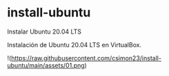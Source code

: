 # install-ubuntu
Instalar Ubuntu 20.04 LTS

Instalación de Ubuntu 20.04 LTS en VirtualBox.

!(https://raw.githubusercontent.com/csimon23/install-ubuntu/main/assets/01.png)
